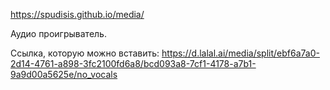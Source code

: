 https://spudisis.github.io/media/

Аудио проигрыватель.

Ссылка, которую можно вставить:
https://d.lalal.ai/media/split/ebf6a7a0-2d14-4761-a898-3fc2100fd6a8/bcd093a8-7cf1-4178-a7b1-9a9d00a5625e/no_vocals
